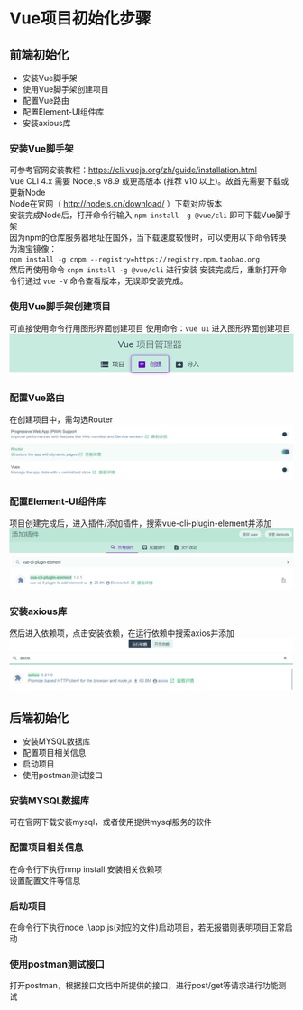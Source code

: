 # Vue项目初始化步骤
## 前端初始化
- 安装Vue脚手架
- 使用Vue脚手架创建项目
- 配置Vue路由
- 配置Element-UI组件库
- 安装axious库

### 安装Vue脚手架
  可参考官网安装教程：https://cli.vuejs.org/zh/guide/installation.html  
  Vue CLI 4.x 需要 Node.js v8.9 或更高版本 (推荐 v10 以上)。故首先需要下载或更新Node  
  Node在官网（ http://nodejs.cn/download/ ）下载对应版本  
  安装完成Node后，打开命令行输入 `npm install -g @vue/cli` 即可下载Vue脚手架  
  因为npm的仓库服务器地址在国外，当下载速度较慢时，可以使用以下命令转换为淘宝镜像：  
  `npm install -g cnpm --registry=https://registry.npm.taobao.org`  
  然后再使用命令 `cnpm install -g @vue/cli` 进行安装
  安装完成后，重新打开命令行通过 `vue -V` 命令查看版本，无误即安装完成。  
### 使用Vue脚手架创建项目
  可直接使用命令行用图形界面创建项目 使用命令：`vue ui`  进入图形界面创建项目  
  ![Vue_ui.](https://github.com/link76/Vue_Learning/blob/main/photoSrc/Vue_ui.png)  
### 配置Vue路由
   在创建项目中，需勾选Router  
  ![Vue_Router.](https://github.com/link76/Vue_Learning/blob/main/photoSrc/Vue_Router.png)  
### 配置Element-UI组件库
  项目创建完成后，进入插件/添加插件，搜索vue-cli-plugin-element并添加  
  ![Vue_elementUI.](https://github.com/link76/Vue_Learning/blob/main/photoSrc/Vue_elementUI.png)  
### 安装axious库
  然后进入依赖项，点击安装依赖，在运行依赖中搜索axios并添加  
  ![Vue_axious.](https://github.com/link76/Vue_Learning/blob/main/photoSrc/Vue_axios.png)  
  
## 后端初始化
- 安装MYSQL数据库
- 配置项目相关信息
- 启动项目
- 使用postman测试接口

### 安装MYSQL数据库
  可在官网下载安装mysql，或者使用提供mysql服务的软件  
### 配置项目相关信息
  在命令行下执行nmp install 安装相关依赖项  
  设置配置文件等信息  
### 启动项目
  在命令行下执行node .\app.js(对应的文件)启动项目，若无报错则表明项目正常启动  
### 使用postman测试接口
  打开postman，根据接口文档中所提供的接口，进行post/get等请求进行功能测试  
